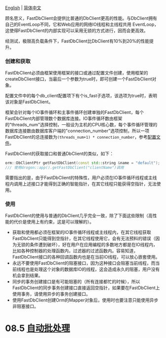 [English](ENG-08-4-DataBase-FastDbClient) | [简体中文](CHN-08-4-数据库-FastDbClient)

顾名思义，FastDbClient会提供比普通的DbClient更高的性能。与DbClient拥有自己的EventLoop不同，它和Web应用的网络IO线程和主线程共用 EventLoop，这使得FastDbClient的内部实现可以采用无锁的方式进行，因而会更高效。

经测试，极限高负载条件下，FastDbClient比DbClient有10%到20%的性能提升。

### 创建和获取

FastDbClient必须由框架使用框架的接口或通过配置文件创建，使用框架的createDbClient接口，当最后一个参数为true时，即可创建一个FastDbClient对象。

配置文件中的每个db_client配置项下有个is_fast子选项，该选项为true时，表明该对象是FastDbClient。

框架会针对每个IO事件循环和主事件循环创建单独的FastDbClient，每个FastDbClient内部管理数个数据库连接。IO事件循环数由框架的"threads_num"选择控制，一般设为主机的CPU核心数，每个事件循环管理的数据库连接数由数据库客户端的"connection_number"选项控制，所以一项FastDbClient的总连接数为`(threads_num+1) * connection_number`，参考[配置文件](CHN-10-配置文件#db_clients)。

FastDbClient的获取接口和普通DbClient的类似，如下：

```c++
orm::DbClientPtr getFastDbClient(const std::string &name = "default");
/// 使用drogon::app().getFastDbClient("clientName")调用
```

需要指出的是，由于FastDbClient的特殊性，用户必须在IO事件循环线程或主线程内调用上述接口才能得到正确的智能指针，在其它线程只能获得空指针，无法使用。

### 使用

FastDbClient的使用与普通的DbClient几乎完全一致，除了下面这些限制（高性能的代价是使用上有约束，这是可以理解的）。

* 获取和使用都必须在框架的IO事件循环线程或主线程内，在其它线程获取FastDbClient只能得到空指针，在其它线程使用它，会有无法预料的错误（因为无锁的条件遭到破坏），好在用户在应用编程的多数地方都是在IO线程内，比如各种控制器的处理函数内，过滤器的过滤函数内。容易知道，FastDbClient接口的各种回调函数内也是在当前IO线程，可以放心嵌套使用。
* 永远不要使用FastDbClient的阻塞接口，因为这种接口会阻塞当前线程，而当前线程也是处理这个对象的数据库IO的线程，这会造成永久的阻塞，用户没有机会拿到结果。
* 同步的事务创建接口是有可能阻塞的（所有连接都忙的时候），所以FastDbClient的同步事务创建接口直接返回空指针，如果要在FastDbClient上使用事务，请使用异步的事务创建接口。
* 使用FastDbClient创建Orm的Mapper对象后，使用时也要注意只能使用异步非阻塞接口。

# 08.5 [自动批处理](CHN-08-3-数据库-自动批处理)
